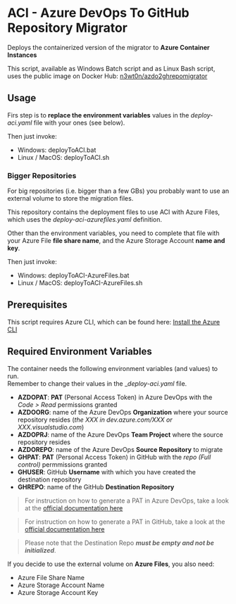 # ACI - Azure DevOps To GitHub Repository Migrator

Deploys the containerized version of the migrator to __Azure Container Instances__

This script, available as Windows Batch script and as Linux Bash script, uses the public image on Docker Hub: [n3wt0n/azdo2ghrepomigrator](https://hub.docker.com/r/n3wt0n/azdo2ghrepomigrator)

## Usage

Firs step is to __replace the environment variables__ values in the _deploy-aci.yaml_ file with your ones (see below).

Then just invoke:

- Windows: deployToACI.bat
- Linux / MacOS: deployToACI.sh

### Bigger Repositories

For big repositories (i.e. bigger than a few GBs) you probably want to use an external volume to store the migration files.  

This repository contains the deployment files to use ACI with Azure Files, which uses the _deploy-aci-azurefiles.yaml_ definition.

Other than the environment variables, you need to complete that file with your Azure File __file share name__, and the Azure Storage Account __name and key__.

Then just invoke:

- Windows: deployToACI-AzureFiles.bat
- Linux / MacOS: deployToACI-AzureFiles.sh

## Prerequisites

This script requires Azure CLI, which can be found here: [Install the Azure CLI](https://docs.microsoft.com/en-us/cli/azure/install-azure-cli?view=azure-cli-latest)

## Required Environment Variables

The container needs the following environment variables (and values) to run.  
Remember to change their values in the __deploy-aci.yaml_ file.

- __AZDOPAT__: __PAT__ (Personal Access Token) in Azure DevOps with the _Code > Read_ permissions granted
- __AZDOORG__: name of the Azure DevOps __Organization__ where your source repository resides (_the XXX in dev.azure.com/XXX or XXX.visualstudio.com_)
- __AZDOPRJ__: name of the Azure DevOps __Team Project__ where the source repository resides
- __AZDOREPO__: name of the Azure DevOps __Source Repository__ to migrate
- __GHPAT__: __PAT__ (Personal Access Token) in GitHub with the _repo (Full control)_ permmissions granted
- __GHUSER__: GitHub __Username__ with which you have created the destination repository
- __GHREPO__: name of the GitHub __Destination Repository__

> For instruction on how to generate a PAT in Azure DevOps, take a look at the [official documentation here](https://docs.microsoft.com/en-us/azure/devops/organizations/accounts/use-personal-access-tokens-to-authenticate?view=azure-devops&tabs=preview-page#create-personal-access-tokens-to-authenticate-access)

> For instruction on how to generate a PAT in GitHub, take a look at the [official documentation here](https://help.github.com/en/github/authenticating-to-github/creating-a-personal-access-token-for-the-command-line#creating-a-token)

> Please note that the Destination Repo ___must be empty and not be initialized___.

If you decide to use the external volume on __Azure Files__, you also need:

- Azure File Share Name
- Azure Storage Account Name
- Azure Storage Account Key
